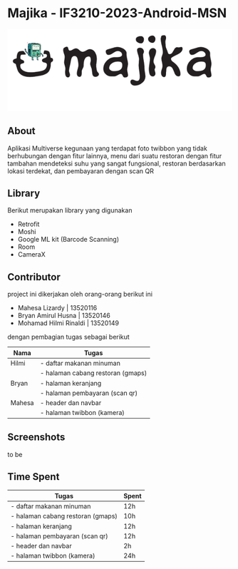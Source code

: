 # Majika - IF3210-2023-Android-MSN

![Majika](app/src/main/res/drawable/logo.png)
## About
Aplikasi Multiverse kegunaan yang terdapat foto twibbon yang tidak berhubungan dengan fitur lainnya, menu dari suatu restoran dengan fitur tambahan mendeteksi suhu yang sangat fungsional, restoran berdasarkan lokasi terdekat, dan pembayaran dengan scan QR

## Library 

Berikut merupakan library yang digunakan

- Retrofit
- Moshi
- Google ML kit (Barcode Scanning)
- Room
- CameraX

## Contributor

project ini dikerjakan oleh orang-orang berikut ini
- Mahesa Lizardy  |  13520116
- Bryan Amirul Husna | 13520146
- Mohamad Hilmi Rinaldi | 13520149


dengan pembagian tugas sebagai berikut

| Nama          | Tugas                            |
| ------------- | -------------------------------- |
| Hilmi         | - daftar makanan minuman         |
|               | - halaman cabang restoran (gmaps)| 
| Bryan         | - halaman keranjang              |
|               | - halaman pembayaran (scan qr)   | 
| Mahesa        | - header dan navbar              |
|               | - halaman twibbon (kamera)       |

## Screenshots

to be

## Time Spent

| Tugas                            | Spent      |
| -------------------------------- | ---------- |
| - daftar makanan minuman         | 12h        |
| - halaman cabang restoran (gmaps)| 10h        |
| - halaman keranjang              | 12h        |
| - halaman pembayaran (scan qr)   | 12h        |
| - header dan navbar              | 2h         |
| - halaman twibbon (kamera)       | 24h        |